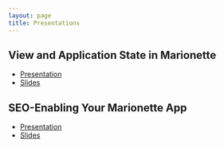 ```yaml
---
layout: page
title: Presentations
---
```


## View and Application State in Marionette

* [Presentation](https://www.youtube.com/watch?v=FCUS6RrhRtI)
* [Slides](http://squareknot.github.io/state-presentation/#/)

## SEO-Enabling Your Marionette App

* [Presentation](https://www.youtube.com/watch?v=XDKk_jLu4z0)
* [Slides](https://docs.google.com/presentation/d/1jy9SXyr6ZjbY7lOSKN8QraH96-vR7mnAo0ePvzDb8uc/pub?start=false&loop=false&delayms=3000#slide=id.p)
